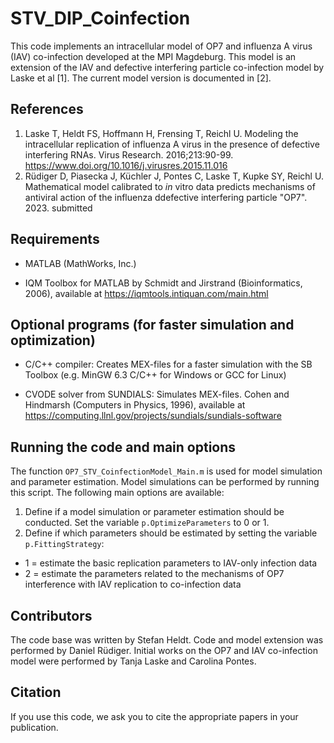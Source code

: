 # STV_DIP_Coinfection
This code implements an intracellular model of OP7 and influenza A virus (IAV) co-infection developed at the MPI Magdeburg. This model is an extension of the IAV and defective interfering particle co-infection model by Laske et al [1]. The current model version is documented in [2]. 

## References
1. Laske T, Heldt FS, Hoffmann H, Frensing T, Reichl U. Modeling the intracellular replication of influenza A virus in the presence of defective interfering RNAs. Virus Research. 2016;213:90-99. https://www.doi.org/10.1016/j.virusres.2015.11.016
2. Rüdiger D, Piasecka J, Küchler J, Pontes C, Laske T, Kupke SY, Reichl U. Mathematical model calibrated to *in* vitro data predicts mechanisms of antiviral action of the influenza ddefective interfering particle "OP7". 2023. submitted

## Requirements
- MATLAB (MathWorks, Inc.)

- IQM Toolbox for MATLAB by Schmidt and Jirstrand (Bioinformatics, 2006), available at https://iqmtools.intiquan.com/main.html

## Optional programs (for faster simulation and optimization)
- C/C++ compiler: Creates MEX-files for a faster simulation with the SB Toolbox (e.g. MinGW 6.3 C/C++ for Windows or GCC for Linux)

- CVODE solver from SUNDIALS: Simulates MEX-files. Cohen and Hindmarsh (Computers in Physics, 1996), available at https://computing.llnl.gov/projects/sundials/sundials-software

## Running the code and main options
The function `OP7_STV_CoinfectionModel_Main.m` is used for model simulation and parameter estimation. Model simulations can be performed by running this script. The following main options are available:
1. Define if a model simulation or parameter estimation should be conducted. Set the variable `p.OptimizeParameters` to 0 or 1. 
2. Define if which parameters should be estimated by setting the variable `p.FittingStrategy`:
- 1 = estimate the basic replication parameters to IAV-only infection data
- 2 = estimate the parameters related to the mechanisms of OP7 interference with IAV replication to co-infection data

## Contributors
The code base was written by Stefan Heldt. Code and model extension was performed by Daniel Rüdiger. Initial works on the OP7 and IAV co-infection model were performed by Tanja Laske and Carolina Pontes.

## Citation
If you use this code, we ask you to cite the appropriate papers in your publication.
